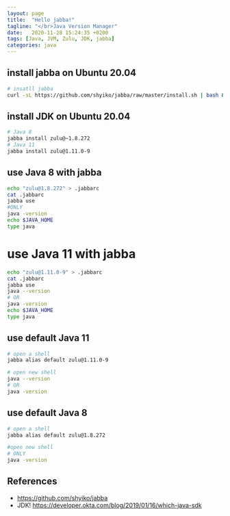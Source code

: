 ```yaml
---
layout: page
title:  "Hello jabba!"
tagline: "</br>Java Version Manager"
date:   2020-11-28 15:24:35 +0200
tags: [Java, JVM, Zulu, JDK, jabba]
categories: java
---
```


## install jabba on Ubuntu 20.04

```bash
# insatll jabba
curl -sL https://github.com/shyiko/jabba/raw/master/install.sh | bash && . ~/.jabba/jabba.sh
```

## install JDK on Ubuntu 20.04

```bash
# Java 8
jabba install zulu@~1.8.272
# Java 11
jabba install zulu@1.11.0-9
```

## use Java 8 with jabba
```bash
echo "zulu@1.8.272" > .jabbarc
cat .jabbarc
jabba use
#ONLY
java -version
echo $JAVA_HOME
type java
```

# use Java 11 with jabba
```bash
echo "zulu@1.11.0-9" > .jabbarc
cat .jabbarc
jabba use
java --version
# OR
java -version
echo $JAVA_HOME
type java
```

## use default Java 11
```bash
# open a shell
jabba alias default zulu@1.11.0-9

# open new shell
java --version
# OR
java -version
```

## use default Java 8
```bash
# open a shell
jabba alias default zulu@1.8.272

#open new shell
# ONLY
java -version
```


## References
- https://github.com/shyiko/jabba
- JDK! https://developer.okta.com/blog/2019/01/16/which-java-sdk
